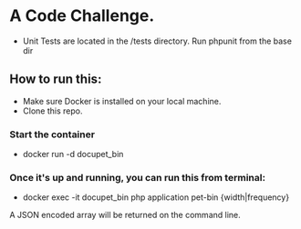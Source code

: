 # A Code Challenge.


- Unit Tests are located in the  /tests directory. Run phpunit from the base dir

## How to run this:
  - Make sure Docker is installed on your local machine.
  - Clone this repo.

### Start the container
  - docker run -d docupet_bin

### Once it's up and running, you can run this from terminal:
- docker exec -it docupet_bin php application pet-bin {width|frequency}

A JSON encoded array will be returned on the command line.
 
